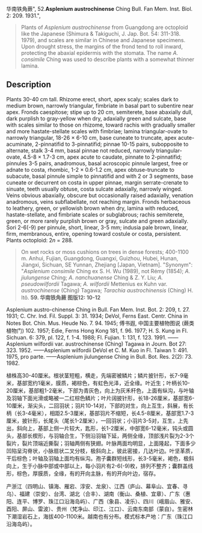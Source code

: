 华南铁角蕨",
52.**Asplenium austrochinense** Ching Bull. Fan Mem. Inst. Biol. 2: 209. 1931.",

> Plants of *Asplenium austrochinense* from Guangdong are octoploid like the Japanese (Shimura &amp; Takiguchi, J. Jap. Bot. 54: 311-318. 1979), and scales are similar in Chinese and Japanese specimens. Upon drought stress, the margins of the frond tend to roll inward, protecting the abaxial epidermis with the stomata. The name *A. consimile* Ching was used to describe plants with a somewhat thinner lamina.

## Description
Plants 30-40 cm tall. Rhizome erect, short, apex scaly; scales dark to medium brown, narrowly triangular, fimbriate in basal part to subentire near apex. Fronds caespitose; stipe up to 20 cm, semiterete, base abaxially dull, dark purplish to gray-yellow when dry, adaxially green and sulcate, base with scales similar to those on rhizome, toward rachis with gradually smaller and more hastate-stellate scales with fimbriae; lamina triangular-ovate to narrowly triangular, 18-26 × 6-10 cm, base cuneate to truncate, apex acute-acuminate, 2-pinnatifid to 3-pinnatifid; pinnae 10-15 pairs, subopposite to alternate, stalk 3-4 mm, basal pinnae not reduced, narrowly triangular-ovate, 4.5-8 × 1.7-3 cm, apex acute to caudate, pinnate to 2-pinnatifid; pinnules 3-5 pairs, anadromous, basal acroscopic pinnule largest, free or adnate to costa, rhombic, 1-2 × 0.6-1.2 cm, apex obtuse-truncate to subacute, basal pinnule simple to pinnatifid and with 2 or 3 segments, base cuneate or decurrent on costa in upper pinnae, margin serrate-crenate to sinuate, teeth usually obtuse, costa sulcate adaxially, narrowly winged. Veins obvious abaxially, obscure but occasionally raised adaxially, venation anadromous, veins subflabellate, not reaching margin. Fronds herbaceous to leathery, green, or yellowish brown when dry, lamina with reduced, hastate-stellate, and fimbriate scales or subglabrous; rachis semiterete, green, or more rarely purplish brown or gray, sulcate and green adaxially. Sori 2-6(-9) per pinnule, short, linear, 3-5 mm; indusia pale brown, linear, firm, membranous, entire, opening toward costule or costa, persistent. Plants octoploid: 2*n* = 288.

> On wet rocks or moss cushions on trees in dense forests; 400-1100 m. Anhui, Fujian, Guangdong, Guangxi, Guizhou, Hubei, Hunan, Jiangxi, Sichuan, SE Yunnan, Zhejiang [Japan, Vietnam].
  "Synonym": "*Asplenium consimile* Ching ex S. H. Wu (1989), not Rémy (1854); *A. jiulungense* Ching; *A. nanchuanense* Ching &amp; Z. Y. Liu; *A. pseudowilfordii* Tagawa; *A. wilfordii* Mettenius ex Kuhn var. *austrochinense* (Ching) Tagawa; *Tarachia austrochinensis* (Ching) H. Itô.
**59. 华南铁角蕨 图版12: 10-12**

Asplenium austro-chinense Ching in Bull. Fan Mem. Inst. Bot. 2: 209, t. 27. 1931; C. Chr. Ind. Fil. Suppl. 3: 31. 1934; DeVol, Ferns East. Centr. China in Notes Bot. Chin. Mus. Heude No. 7. 94. 1945; 傅书遐, 中国主要植物图说 (蕨类植物门) 102. 1957; Edie, Ferns Hong Kong 181, f. 96. 1977; H. S. Kung in Fl. Sichuan. 6: 379, pl. 122, f. 1-4. 1988; Fl. Fujian. 1: 131, f. 123. 1991. ——Asplenium wilfordii var. austrochinense (Ching) Tagawa in Journ. Bot 27: 323. 1952. ——Asplenium wilfordii DeVol et C. M. Kuo in Fl. Taiwan 1: 491. 1975, pro parte. ——Asplenium jiulungense Ching in Bull. Bot. Res. 2(2): 73. 1982.

植株高30-40厘米。根状茎短粗，横走，先端密被鳞片；鳞片披针形，长7-9毫米，基部宽约1毫米，膜质，褐棕色，有虹色光泽，近全缘。叶近生；叶柄长10-20厘米，基部粗1-2毫米，下部为青灰色，向上为灰禾秆色，上面有纵沟，与叶轴及羽轴下面光滑或略被一二红棕色鳞片；叶片阔披针形，长18-26厘米，基部宽6-10厘米，渐尖头，二回羽状；羽片10-14对，下部的对生，向上互生，斜展，有长柄（长3-4毫米），相距2.5-3厘米，基部羽片不缩短，长4.5-8厘米，基部宽1.7-3厘米，披针形，长尾头（尾长1-2厘米），一回羽状；小羽片3-5对，互生，上先出，斜向上，基部上侧一片较大，匙形，长1-2厘米，中部宽6-12毫米，钝头或圆头，基部长楔形，与羽轴合生，下侧沿羽轴下延，两侧全缘，顶部浅片裂为2-3个裂片，裂片顶端近撕裂；羽轴两侧有狭翅。叶脉两面均明显，上面隆起，下面多少凹陷呈沟脊状，小脉扇状二叉分枝，极斜向上，彼此密接，几达叶边。叶坚革质，干后棕色；叶轴及羽轴上面均有纵沟。孢子囊群短线形，长3-5毫米，褐色，极斜向上，生于小脉中部或中部以上，每小羽片有2-6(-9)枚，排列不整齐；囊群盖线形，棕色，厚膜质，全缘，有的开向主脉，有的开向叶边，宿存。

产浙江（四明山、镇海、雁宕、淳安、龙泉）、江西（庐山、幕阜山、宜春、寻乌）、福建（崇安）、台湾、湖北（合丰）、湖南（衡山、桑植、宜章）、广东（惠阳、连平、博罗、珠江口沿海岛屿）、广西（象县、凌乐）、四川（峨眉山、雅安、酉阳、屏山、雷波）、贵州（梵净山、印江、江口）、云南东南部（蒙自）。生密林下潮湿岩石上，海拔400-1100米。越南也有分布。模式标本产地：广东（珠江口沿海岛屿）。
